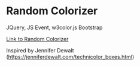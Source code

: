 # Random Colorizer
JQuery, JS Event, w3color.js
Bootstrap

[Link to Random Colorizer](https://hawjeh.github.io/RandomColorizer/)

Inspired by Jennifer Dewalt (https://jenniferdewalt.com/technicolor_boxes.html)
